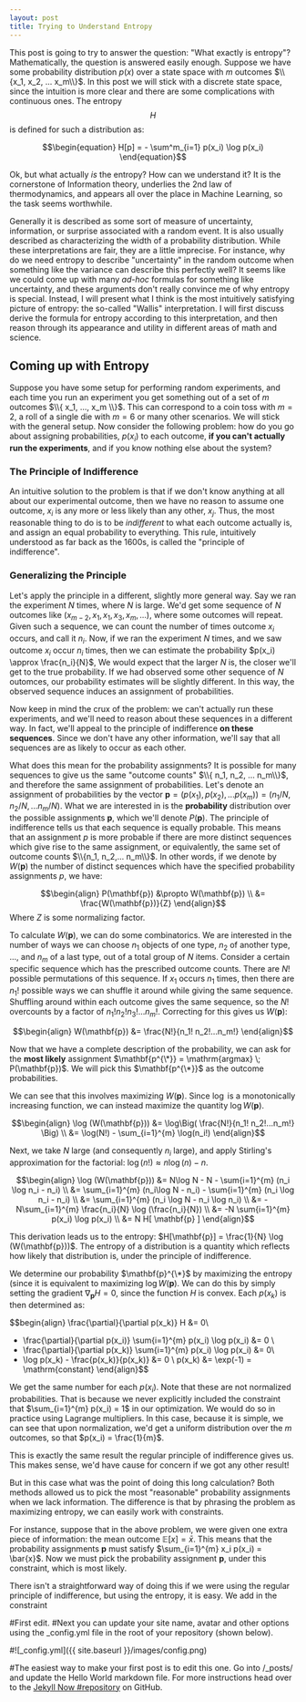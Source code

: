 ```yaml
---
layout: post
title: Trying to Understand Entropy
---
```


This post is going to try to answer the question: "What exactly is entropy"? 
Mathematically, the question is answered easily enough. Suppose we have some probability distribution $p(x)$ over a state space with $m$ outcomes $\\{x_1, x_2, ... x_m\\}$. In this post we will stick with a discrete state space, since the intuition is more clear and there are some complications with continuous ones. The entropy $$H$$ is defined for such a distribution as:

$$\begin{equation}
H[p] = - \sum^m_{i=1} p(x_i) \log p(x_i)
\end{equation}$$

Ok, but what actually *is* the entropy? How can we understand it? It is the cornerstone of Information theory, underlies the 2nd law of thermodynamics, and appears all over the place in Machine Learning, so the task seems worthwhile. 

Generally it is described as some sort of measure of uncertainty, information, or surprise associated with a random event. It is also usually described as characterizing the width of a probability distribution. While these interpretations are fair, they are a little imprecise. For instance, why do we need entropy to describe "uncertainty" in the random outcome when something like the variance can describe this perfectly well? It seems like we could come up with many *ad-hoc* formulas for something like uncertainty, and these arguments don't really convince me of why entropy is special. Instead, I will present what I think is the most intuitively satisfying picture of entropy: the so-called "Wallis" interpretation. I will first discuss derive the formula for entropy according to this interpretation, and then reason through its appearance and utility in different areas of math and science. 

## Coming up with Entropy 

Suppose you have some setup for performing random experiments, and each time you run an experiment you get something out of a set of $m$ outcomes $\\{ x_1, ..., x_m \\}$. This can correspond to a coin toss with $m=2$, a roll of a single die with $m=6$ or many other scenarios. We will stick with the general setup. Now consider the following problem: how do you go about assigning probabilities, $p(x_i)$ to each outcome, **if you can't actually run the experiments**, and if you know nothing else about the system? 

### The Principle of Indifference

An intuitive solution to the problem is that if we don't know anything at all about our experimental outcome, then we have no reason to assume one outcome, $x_i$ is any more or less likely than any other, $x_j$. Thus, the most reasonable thing to do is to be *indifferent* to what each outcome actually is, and assign an equal probability to everything. This rule, intuitively understood as far back as the 1600s, is called the "principle of indifference".

### Generalizing the Principle

Let's apply the principle in a different, slightly more general way. Say we ran the experiment $N$ times, where $N$ is large. We'd get some sequence of $N$ outcomes like $(x_{m-2}, x_1, x_1, x_3, x_m,...)$, where some outcomes will repeat. Given such a sequence, we can count the number of times outcome $x_i$ occurs, and call it $n_i$. Now, if we ran the experiment $N$ times, and we saw outcome $x_i$ occur $n_i$ times, then we can estimate the probability $p(x_i) \approx \frac{n_i}{N}$, We would expect that the larger $N$ is, the closer we'll get to the true probability. If we had observed some other sequence of $N$ outomces, our probability estimates will be slightly different. In this way, the observed sequence induces an assignment of probabilities.

Now keep in mind the crux of the problem: we can't actually run these experiments, and we'll need to reason about these sequences in a different way. In fact, we'll appeal to the principle of indifference **on these sequences**. Since we don't have any other information, we'll say that all sequences are as likely to occur as each other. 

What does this mean for the probability assignments? It is possible for many sequences to give us the same "outcome counts" $\\{ n_1, n_2, ... n_m\\}$, and therefore the same assignment of probabilities. Let's denote an assignment of probabilities by the vector $\mathbf{p} = (p(x_1), p(x_2), ... p(x_m)) = (n_1/N, n_2/N, ... n_m/N)$. What we are interested in is the **probability** distribution over the possible assignments $\mathbf{p}$, which we'll denote $P(\mathbf{p})$. The principle of indifference tells us that each sequence is equally probable. This means that an assignment $p$ is more probable if there are more distinct sequences which give rise to the same assignment, or equivalently, the same set of outcome counts $\\{n_1, n_2,... n_m\\}$. In other words, if we denote by $W(\mathbf{p})$ the number of distinct sequences which have the specified probability assignments $p$, we have:

$$\begin{align} 
P(\mathbf{p}) &\propto W(\mathbf{p}) \\
&= \frac{W(\mathbf{p})}{Z}
\end{align}$$
Where $Z$ is some normalizing factor.

To calculate $W(\mathbf{p})$, we can do some combinatorics. We are interested in the number of ways we can choose $n_1$ objects of one type, $n_2$ of another type, ..., and $n_m$ of a last type, out of a total group of $N$ items. Consider a certain specific sequence which has the prescribed outcome counts. There are $N!$ possible permutations of this sequence. If $x_1$ occurs $n_1$ times, then there are $n_1!$ possible ways we can shuffle it around while giving the same sequence. Shuffling around within each outcome gives the same sequence, so the $N!$ overcounts by a factor of $n_1! n_2! n_3! ... n_m!$. Correcting for this gives us $W(\mathbf{p})$: 

$$\begin{align} W(\mathbf{p}) &= \frac{N!}{n_1! n_2!...n_m!}
\end{align}$$

Now that we have a complete description of the probability, we can ask for the **most likely** assignment $\mathbf{p^{\*}} = \mathrm{argmax} \; P(\mathbf{p})$. We will pick this $\mathbf{p^{\*}}$ as the outcome probabilities.

We can see that this involves maximizing $W(\mathbf{p})$. Since $\log$ is a monotonically increasing function, we can instead maximize the quantity $\log W(\mathbf{p})$.

$$\begin{align}
\log (W(\mathbf{p})) &= \log\Big( \frac{N!}{n_1! n_2!...n_m!} \Big) \\
&= \log(N!) - \sum_{i=1}^{m} \log(n_i!) 
\end{align}$$

Next, we take $N$ large (and consequently $n_i$ large), and apply Stirling's approximation for the factorial: $\log(n!) \approx n\log(n) - n$.

$$\begin{align}
\log (W(\mathbf{p})) &= N\log N - N - \sum{i=1}^{m} (n_i \log n_i - n_i) \\
&= \sum_{i=1}^{m} (n_i\log N - n_i) - \sum{i=1}^{m} (n_i \log n_i - n_i) \\
&= \sum_{i=1}^{m} (n_i \log N - n_i \log n_i) \\
&= -N\sum_{i=1}^{m} \frac{n_i}{N} \log (\frac{n_i}{N}) \\
&= -N \sum{i=1}^{m} p(x_i) \log p(x_i) \\
&= N H[ \mathbf{p} ]
\end{align}$$

This derivation leads us to the entropy: $H[\mathbf{p}] = \frac{1}{N} \log (W(\mathbf{p}))$. The entropy of a distribution is a quantity which reflects how likely that distribution is, under the principle of indifference.

We determine our probability $\mathbf{p}^{\*}$ by maximizing the entropy (since it is equivalent to maximizing $\log W(\mathbf{p})$. We can do this by simply setting the gradient $\nabla_\mathbf{p} H = 0$, since the function $H$ is convex. Each $p(x_k)$ is then determined as:

$$begin{align}
\frac{\partial}{\partial p(x_k)} H &= 0\\
- \frac{\partial}{\partial p(x_i)} \sum{i=1}^{m} p(x_i) \log p(x_i) &= 0 \\
- \frac{\partial}{\partial p(x_k)} \sum{i=1}^{m} p(x_i) \log p(x_i) &= 0\\
- \log p(x_k) - \frac{p(x_k)}{p(x_k)} &= 0 \\
p(x_k) &= \exp(-1) = \mathrm{constant}
\end{align}$$

We get the same number for each $p(x_i)$. Note that these are not normalized probabilities. That is because we never explicitly included the constraint that $\sum_{i=1}^{m} p(x_i) = 1$ in our optimization. We would do so in practice using Lagrange multipliers. In this case, because it is simple, we can see that upon normalization, we'd get a uniform distribution over the $m$ outcomes, so that $p(x_i) = \frac{1}{m}$. 

This is exactly the same result the regular principle of indifference gives us. This makes sense, we'd have cause for concern if we got any other result! 

But in this case what was the point of doing this long calculation? Both methods allowed us to pick the most "reasonable" probability assignments when we lack information. The difference is that by phrasing the problem as maximizing entropy, we can easily work with constraints.

For instance, suppose that in the above problem, we were given one extra piece of information: the mean outcome $\mathbb{E}[x] = \bar{x}$. This means that the probability assignments $\mathbf{p}$ must satisfy $\sum_{i=1}^{m} x_i p(x_i) = \bar{x}$. Now we must pick the probability assignment $\mathbf{p}$, under this constraint, which is most likely.

There isn't a straightforward way of doing this if we were using the regular principle of indifference, but using the entropy, it is easy. We add in the constraint 

#First edit.
#Next you can update your site name, avatar and other options using the _config.yml file in the root of your repository (shown below).

#![_config.yml]({{ site.baseurl }}/images/config.png)

#The easiest way to make your first post is to edit this one. Go into /_posts/ and update the Hello World markdown file. For more instructions head over to the [Jekyll Now #repository](https://github.com/barryclark/jekyll-now) on GitHub.
